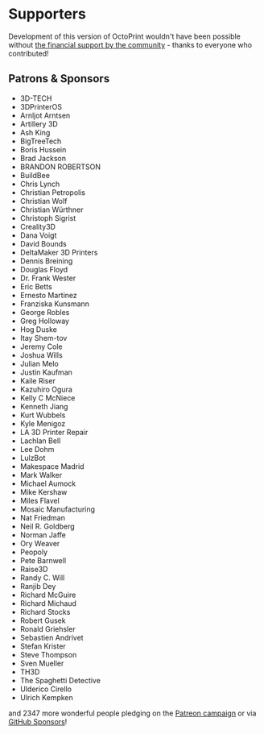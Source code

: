 # Supporters

Development of this version of OctoPrint wouldn't have been possible without
[the financial support by the community](https://support.octoprint.org) -
thanks to everyone who contributed!

## Patrons & Sponsors

  * 3D-TECH
  * 3DPrinterOS
  * Arnljot Arntsen
  * Artillery 3D
  * Ash King
  * BigTreeTech
  * Boris Hussein
  * Brad Jackson
  * BRANDON ROBERTSON
  * BuildBee
  * Chris Lynch
  * Christian Petropolis
  * Christian Wolf
  * Christian Würthner
  * Christoph Sigrist
  * Creality3D
  * Dana Voigt
  * David Bounds
  * DeltaMaker 3D Printers
  * Dennis Breining
  * Douglas Floyd
  * Dr. Frank Wester
  * Eric Betts
  * Ernesto Martinez
  * Franziska Kunsmann
  * George Robles
  * Greg Holloway
  * Hog Duske
  * Itay Shem-tov
  * Jeremy Cole
  * Joshua Wills
  * Julian Melo
  * Justin Kaufman
  * Kaile Riser
  * Kazuhiro Ogura
  * Kelly C McNiece
  * Kenneth Jiang
  * Kurt Wubbels
  * Kyle Menigoz
  * LA 3D Printer Repair
  * Lachlan Bell
  * Lee Dohm
  * LulzBot
  * Makespace Madrid
  * Mark Walker
  * Michael Aumock
  * Mike Kershaw
  * Miles Flavel
  * Mosaic Manufacturing
  * Nat Friedman
  * Neil R. Goldberg
  * Norman Jaffe
  * Ory Weaver
  * Peopoly
  * Pete Barnwell
  * Raise3D
  * Randy C. Will
  * Ranjib Dey
  * Richard McGuire
  * Richard Michaud
  * Richard Stocks
  * Robert Gusek
  * Ronald Griehsler
  * Sebastien Andrivet
  * Stefan Krister
  * Steve Thompson
  * Sven Mueller
  * TH3D
  * The Spaghetti Detective
  * Ulderico Cirello
  * Ulrich Kempken

and 2347 more wonderful people pledging on the [Patreon campaign](https://patreon.com/foosel) or via [GitHub Sponsors](https://github.com/users/foosel/sponsorship)!
